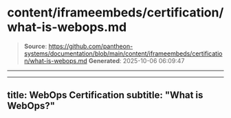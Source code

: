 # content/iframeembeds/certification/what-is-webops.md

> **Source**: https://github.com/pantheon-systems/documentation/blob/main/content/iframeembeds/certification/what-is-webops.md
> **Generated**: 2025-10-06 06:09:47

---

---
title: WebOps Certification
subtitle: "What is WebOps?"
---

<Partial file="certification-guide/what-is-webops.md" />
